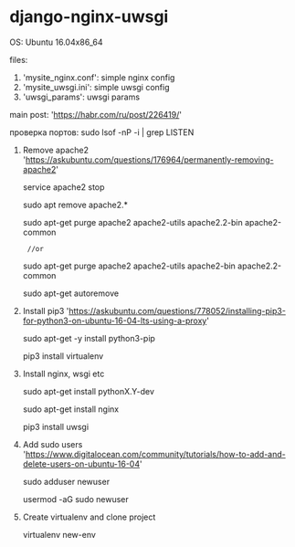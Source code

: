 # django-nginx-uwsgi

OS: Ubuntu 16.04x86_64

files:
1. 'mysite_nginx.conf': simple nginx config
2. 'mysite_uwsgi.ini': simple uwsgi config
3. 'uwsgi_params': uwsgi params



main post: 'https://habr.com/ru/post/226419/'

проверка портов: sudo lsof -nP -i | grep LISTEN


1. Remove apache2 'https://askubuntu.com/questions/176964/permanently-removing-apache2'

    service apache2 stop
    
    sudo apt remove apache2.*
    
    sudo apt-get purge apache2 apache2-utils apache2.2-bin apache2-common
    
        //or
        
    sudo apt-get purge apache2 apache2-utils apache2-bin apache2.2-common
    
    sudo apt-get autoremove


2. Install pip3 'https://askubuntu.com/questions/778052/installing-pip3-for-python3-on-ubuntu-16-04-lts-using-a-proxy'

    sudo apt-get -y install python3-pip
    
    pip3 install virtualenv


3. Install nginx, wsgi etc

    sudo apt-get install pythonX.Y-dev
    
    sudo apt-get install nginx
    
    pip3 install uwsgi


4. Add sudo users 'https://www.digitalocean.com/community/tutorials/how-to-add-and-delete-users-on-ubuntu-16-04'

    sudo adduser newuser
    
    usermod -aG sudo newuser


5. Create virtualenv and clone project

    virtualenv new-env
